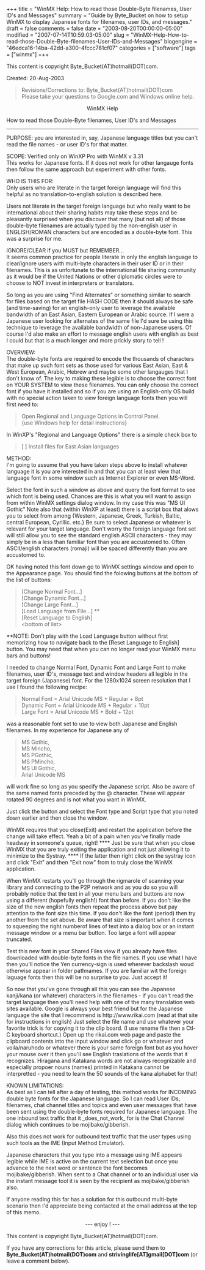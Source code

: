 +++
title = "WinMX Help: How to read those Double-Byte filenames, User ID's and Messages"
summary = "Guide by Byte_Bucket on how to setup WinMX to display Japanese fonts for filenames, user IDs, and messages."
draft = false
comments = false
date = "2003-08-20T00:00:00-05:00"
modified = "2007-07-14T10:59:03-05:00"
slug = "WinMX-Help-How-to-read-those-Double-Byte-filenames-User-IDs-and-Messages"
blogengine = "46edca16-14ba-42dd-a300-4fccc781cf07"
categories = ["software"]
tags = ["winmx"]
+++

<p>
This content is copyright Byte_Bucket(AT)hotmail(DOT)com.
</p>
<p>
Created:  20-Aug-2003
</p>
<blockquote>
	Revisions/Corrections to: Byte_Bucket(AT)hotmail(DOT)com<br />
	Please take your questions to Google.com and Windows online help.
</blockquote>
<p style="text-align: center">
WinMX Help
</p>
<p>
How to read those Double-Byte filenames, User ID&#39;s and Messages
</p>
<!--more-->
<hr />
<p>
PURPOSE: you are interested in, say, Japanese language titles but you can&#39;t read the file names - or user ID&#39;s for that matter.
</p>
<p>
SCOPE:  Verified only on WinXP Pro with WinMX v 3.31<br />
This works for Japanese fonts. If it does not work for other langauge fonts then follow the same approach but experiment with other fonts.
</p>
<p>
WHO IS THIS FOR:<br />
Only users who are literate in the target foreign language will find this helpful as no translation-to-english solution is described here.
</p>
<!--adsense-->
<p>
Users not literate in the target foreign language but who really want to be international about their sharing habits may take these steps and be pleasantly surprised when you discover that many (but not all) of those double-byte filenames are actually typed by the non-english user in ENGLISH/ROMAN characters but are encoded as a double-byte font. This was a surprise for me.
</p>
<p>
IGNORE/CLEAR if you MUST but REMEMBER...<br />
It seems common practice for people literate in only the english language to clear/ignore users with multi-byte characters in their user ID or in their filenames.  This is as unfortunate to the international file sharing community as it would be if the United Nations or other diplomatic circles were to choose to NOT invest in interpreters or translators.
</p>
<p>
So long as you are using &quot;Find Alternates&quot; or something similar to search for files based on the target file HASH CODE then it should always be safe (and time-saving) for an english-only user to leverage the available bandwidth of an East Asian, Eastern European or Arabic source. If I were a Japanese user looking for alternates of the same file I&#39;d sure be using this technique to leverage the available bandwidth of non-Japanese users. Of course I&#39;d also make an effort to message english users with english as best I could but that is a much longer and more prickly story to tell !
</p>
<p>
OVERVIEW:<br />
The double-byte fonts are required to encode the thousands of characters that make up such font sets as those used for various East Asian, East &amp; West European, Arabic, Hebrew and maybe some other langauges that I don&#39;t know of.  The key to making these legible is to choose the correct font on YOUR SYSTEM to view these filenames. You can only choose the correct font if you have it installed and so if you are using an English-only OS build with no special action taken to view foreign language fonts then you will first need to:
</p>
<blockquote>
	Open Regional and Language Options in Control Panel.<br />
	{use Windows help for detail instructions}
</blockquote>
<p>
In WinXP&#39;s &quot;Regional and Language Options&quot; there is a simple check box to
</p>
<blockquote>
	[ ] Install files for East Asian languages
</blockquote>
<p>
METHOD:<br />
I&#39;m going to assume that you have taken steps above to install whatever language it is you are interested in and that you can at least view that language font in some window such as Internet Explorer or even MS-Word.
</p>
<p>
Select the font in such a window as above and query the font format to see which font is being used. Chances are this is what you will want to assign from within WinMX settings dialog window. In my case this was &quot;MS UI Gothic&quot;  Note also that (within WinXP at least) there is a script box that alows you to select from among {Western, Japanese, Greek, Turkish, Baltic, central European, Cyrillic. etc.}  Be sure to select Japanese or whatever is relevant for your target language.  Don&#39;t worry the foreign language font set will still allow you to see the standard english ASCII characters - they may simply be in a less than familiar font than you are accustomed to. Often ASCII/english characters (romaji) will be spaced differently than you are accustomed to.
</p>
<p>
OK having noted this font down go to WinMX settings window and open to the Appearance page. You should find the folowing buttons at the bottom of the list of buttons:
</p>
<blockquote>
	[Change Normal Font...]<br />
	[Change Dynamic Font...]<br />
	[Change Large Font...]<br />
	[Load Language from File...] **<br />
	[Reset Language to English]<br />
	&lt;bottom of list&gt;
</blockquote>
<p>
**NOTE: Don&#39;t play with the Load Language button without first memorizing how to navigate back to the [Reset Language to English] button. You may need that when you can no longer read your WinMX menu bars and buttons!
</p>
<p>
I needed to change  Normal Font, Dynamic Font and Large Font to make filenames, user ID&#39;s, message text and window headers all legible in the target foreign (Japanese) font. For the 1280x1024 screen resolution that I use I found the following recipe:
</p>
<blockquote>
	Normal Font = Arial Unicode MS + Regular + 8pt<br />
	Dynamic Font = Arial Unicode MS + Regular + 10pt<br />
	Large Font = Arial Unicode MS + Bold + 12pt
</blockquote>
<p>
was a reasonable font set to use to view both Japanese and English filenames. In my experience for Japanese any of
</p>
<blockquote>
	MS Gothic,<br />
	MS Mincho,<br />
	MS PGothic,<br />
	MS PMincho,<br />
	MS UI Gothic,<br />
	Arial Unicode MS
</blockquote>
<p>
will work fine so long as you specify the Japanese script. Also be aware of the same named fonts preceded by the @ character. These will appear rotated 90 degrees and is not what you want in WinMX.
</p>
<p>
Just click the button and select the Font type and Script type that you noted down earlier and then close the window.
</p>
<p>
WinMX requires that you close(Exit) and restart the application before the change will take effect. Yeah a bit of a pain when you&#39;ve finally made headway in someone&#39;s queue, right!  **** Just be sure that when you close WinMX that you are truly exiting the application and not just allowing it to minimize to the Systray. **** If the latter then right click on the systray icon and click &quot;Exit&quot; and then &quot;Exit now&quot; from to truly close the WinMX application.
</p>
<p>
When WinMX restarts you&#39;ll go through the rigmarole of scanning your library and connecting to the P2P network and as you do so you will probably notice that the text in all your menu bars and buttons are now using a different (hopefully english!) font than before. If you don&#39;t like the size of the new english fonts then repeat the process above but pay attention to the font size this time. If you don&#39;t like the font (period) then try another from the set above. Be aware that size is important when it comes to squeezing the right numberof lines of text into a dialog box or an instant message window or a menu bar button. Too large a font will appear truncated. 
</p>
<p>
Test this new font in your Shared Files view if you already have files downloaded with double-byte fonts in the file names.  If you use what I have then you&#39;ll notice the Yen currency-sign is used wherever backslash woud otherwise appear in folder pathnames. If you are familiar wit the foreign laguage fonts then this will be no surprise to you. Just accept it!
</p>
<p>
So now that you&#39;ve gone through all this you can see the Japanese kanji/kana (or whatever) characters in the filenames - if you can&#39;t read the target language then you&#39;ll need help with one of the many translation web sites available. Google is always your best friend but for the Japanese language the site that I recommend is http://www.rikai.com  (read at that site for instructions in english)   Just select the file name and use whatever your favorite trick is for copying it to the clip board. (I use rename file then a Ctl-C keyboard shortcut.) Open up the rikai.com web page and paste the clipboard contents into the input window and click go or whatever and voila/naruhodo or whatever there is your same foreign font but as you hover your mouse over it then you&#39;ll see English traslations of the words that it recognizes. Hiragana and Katakana words are not always recognizable and especially propoer nouns (names) printed in Katakana cannot be interpretted - you need to learn the 50 sounds of the kana alphabet for that!
</p>
<p>
KNOWN LIMITATIONS:<br />
As best as I can tell after a day of testing, this method works for INCOMING double byte fonts for the Japanese language. So I can read User IDs, filenames, chat channel titles and topics and even user messages that have been sent using the double-byte fonts required for Japanese language. The one inbound text traffic that it _does_not_work_ for is the Chat Channel dialog which continues to be mojibake/gibberish.
</p>
<p>
Also this does not work for outbound text traffic that the user types using such tools as the IME (Input Method Emulator).
</p>
<p>
Japanese characters that you type into a message using IME appears legible while IME is active on the current text selection but once you advance to the next word or sentence the font becomes mojibake/gibberish. When sent to a Chat channel or to an individual user via the instant message tool it is seen by the recipient as mojibake/gibberish also.
</p>
<p>
If anyone reading this far has a solution for this outbound multi-byte scenario then I&#39;d appreciate being contacted at the email address at the top of this memo.
</p>
<p style="text-align: center">
---    enjoy !    ---
</p>
<p>
This content is copyright Byte_Bucket(AT)hotmail(DOT)com.
</p>
<p>
If you have any corrections for this article, please send them to <strong>Byte_Bucket(AT)hotmail(DOT)com</strong> and <strong>strivinglife[AT]gmail[DOT]com</strong> (or leave a comment below).
</p>

